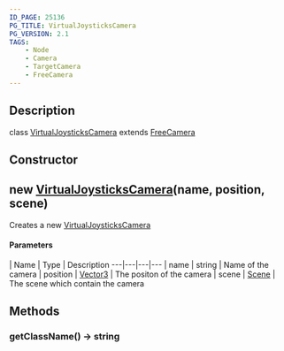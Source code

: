 ```yaml
---
ID_PAGE: 25136
PG_TITLE: VirtualJoysticksCamera
PG_VERSION: 2.1
TAGS:
    - Node
    - Camera
    - TargetCamera
    - FreeCamera
---
```

## Description

class [VirtualJoysticksCamera](/classes/3.0/VirtualJoysticksCamera) extends [FreeCamera](/classes/3.0/FreeCamera)



## Constructor

## new [VirtualJoysticksCamera](/classes/3.0/VirtualJoysticksCamera)(name, position, scene)

Creates a new [VirtualJoysticksCamera](/classes/3.0/VirtualJoysticksCamera)

#### Parameters
 | Name | Type | Description
---|---|---|---
 | name | string |      Name of the camera
 | position | [Vector3](/classes/3.0/Vector3) |      The positon of the camera
 | scene | [Scene](/classes/3.0/Scene) |      The scene which contain the camera
## Methods

### getClassName() &rarr; string



